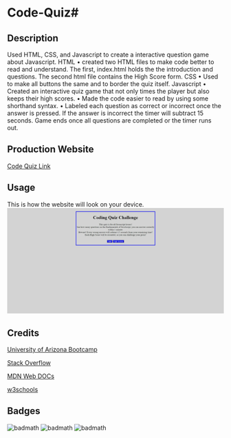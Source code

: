 # Code-Quiz# 

## Description
Used HTML, CSS, and Javascript to create a interactive question game about Javascript.
HTML
• created two HTML files to make code better to read and understand. The first, index.html holds the the introduction and questions. The second html file contains the High Score form. 
CSS
• Used to make all buttons the same and to border the quiz itself.
Javascript
• Created an interactive quiz game that not only times the player but also keeps their high scores.
• Made the code easier to read by using some shorthand syntax.
• Labeled each question as correct or incorrect once the answer is pressed. If the answer is incorrect the timer will subtract 15 seconds. Game ends once all questions are completed or the timer runs out. 

## Production Website
[Code Quiz Link](https://jenmlucas.github.io/Code-Quiz/ "Code Quiz")

## Usage
This is how the website will look on your device. 
![Website Screenshot](./assets/images/codeQuizScreenshot.png)
  
## Credits

[University of Arizona Bootcamp](https://courses.bootcampspot.com "UofA")

[Stack Overflow](https://stackoverflow.com/questions/7549561/section-vs-article-html5/ "StackOverflow")

[MDN Web DOCs](https://developer.mozilla.org/en-US/docs/Web/HTML/Element/aside "MDN")

[w3schools](https://www.w3schools.com/ "w3schools")

## Badges
![badmath](https://img.shields.io/badge/Javascript-75%25-blue)
![badmath](https://img.shields.io/badge/HTML-25%25-green)
![badmath](https://img.shields.io/badge/CSS-25%25-lightgrey)

